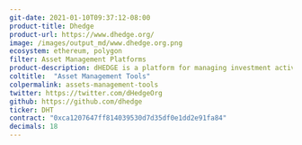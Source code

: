 ```yaml
---
git-date: 2021-01-10T09:37:12-08:00
product-title: Dhedge
product-url: https://www.dhedge.org/
image: /images/output_md/www.dhedge.org.png
ecosystem: ethereum, polygon
filter: Asset Management Platforms
product-description: ​dHEDGE is a platform for managing investment activities on the Ethereum blockchain where you can put your capital to work in different strategies based on a transparent track record. [Interview with co-founder](/dhedge).
coltitle:  "Asset Management Tools"
colpermalink: assets-management-tools
twitter: https://twitter.com/dHedgeOrg
github: https://github.com/dhedge
ticker: DHT
contract: "0xca1207647ff814039530d7d35df0e1dd2e91fa84"
decimals: 18
---
```

